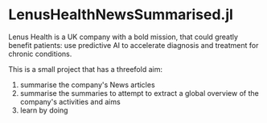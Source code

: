 # LenusHealthNewsSummarised.jl

Lenus Health is a UK company with a bold mission, that could greatly benefit patients: use predictive AI to accelerate diagnosis and treatment for chronic conditions. 

This is a small project that has a threefold aim: 
1. summarise the company's News articles
2. summarise the summaries to attempt to extract a global overview of the company's activities and aims
3. learn by doing
